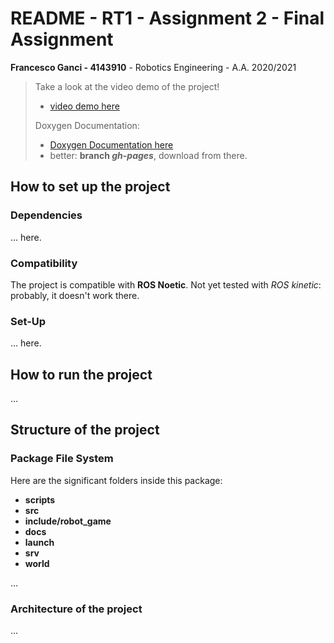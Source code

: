 # README - RT1 - Assignment 2 - Final Assignment

**Francesco Ganci - 4143910** - Robotics Engineering - A.A. 2020/2021

> Take a look at the video demo of the project!
> - [video demo here]()
> 
> Doxygen Documentation: 
> - [Doxygen Documentation here]()
> - better: **branch *gh-pages***, download from there.

## How to set up the project

### Dependencies

... here.

### Compatibility

The project is compatible with **ROS Noetic**. Not yet tested with *ROS kinetic*: probably, it doesn't work there.

### Set-Up

... here.


## How to run the project

... 

## Structure of the project

### Package File System

Here are the significant folders inside this package:

- **scripts** 
- **src** 
- **include/robot_game** 
- **docs** 
- **launch** 
- **srv** 
- **world** 

...

### Architecture of the project

... 
